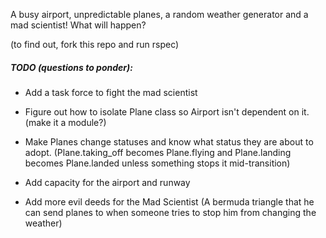 A busy airport, unpredictable planes, a random weather generator and a mad scientist! What will happen? 

(to find out, fork this repo and run rspec)

##### TODO (questions to ponder): 

* Add a task force to fight the mad scientist

* Figure out how to isolate Plane class so Airport isn't dependent on it. (make it a module?)

* Make Planes change statuses and know what status they are about to adopt. (Plane.taking_off becomes Plane.flying and Plane.landing becomes Plane.landed unless something stops it mid-transition)

* Add capacity for the airport and runway

* Add more evil deeds for the Mad Scientist (A bermuda triangle that he can send planes to when someone tries to stop him from changing the weather)



